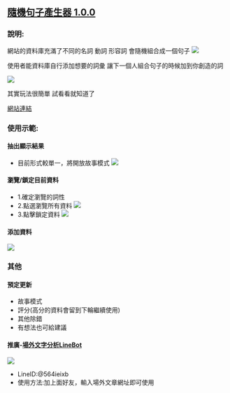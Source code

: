 ## [隨機句子產生器 1.0.0](https://random-word0412.herokuapp.com/)
### 說明:
網站的資料庫充滿了不同的名詞 動詞 形容詞
會隨機組合成一個句子
![](https://i.imgur.com/9FkP7fQ.png)

使用者能資料庫自行添加想要的詞彙
讓下一個人組合句子的時候加到你創造的詞


![](https://i.imgur.com/0oMXTQP.png)

其實玩法很簡單 試看看就知道了

[網站連結](https://random-word0412.herokuapp.com/)


### 使用示範:
#### 抽出顯示結果
* 目前形式較單一，將開放故事模式
![](https://i.imgur.com/9FkP7fQ.png)
#### 瀏覽/鎖定目前資料
* 1.確定瀏覽的詞性
* 2.點選瀏覽所有資料
![](https://i.imgur.com/Y7fOCLt.png)
* 3.點擊鎖定資料
![](https://i.imgur.com/E0O4rau.png)
#### 添加資料
![](https://i.imgur.com/Lz2mTpp.png)

### 其他
#### 預定更新
* 故事模式
* 評分(高分的資料會留到下輪繼續使用)
* 其他除錯
* 有想法也可給建議
#### 推廣-[場外文字分析LineBot](https://github.com/peter1421/linebot_wordpic)
![](https://i.imgur.com/Q6IxP7E.png)

* LineID:@564ieixb
* 使用方法:加上面好友，輸入場外文章網址即可使用